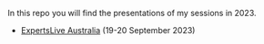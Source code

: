 In this repo you will find the presentations of my sessions in 2023.

* [ExpertsLive Australia](https://www.expertslive.au) (19-20 September 2023)

